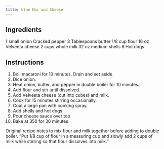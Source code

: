 ```yaml
---
title: Utne Mac and Cheese
---
```



## Ingredients
1 small onion 
Cracked pepper
3 Tablespoons butter
1/8 cup flour
16 oz Velveeta cheese
2 cups whole milk
32 oz medium shells
8 Hot dogs

## Instructions
1. Boil macaroni for 10 minutes. Drain and set aside.
2. Dice onion.
3. Heat onion, butter, and pepper in double boiler for 10 minutes.
4. Add flour and stir until dissolved.
5. Add Velveeta cheese (cut into cubes) and milk.
6. Cook for 15 minutes stirring occasionally. 
7. Coat a large pan with cooking spray.
8. Add shells and hot dogs.
9. Pour cheese sauce over top
10. Bake at 350 for 30 minutes.



Original recipe notes to mix flour and milk together before adding to double boiler. “Put 1/8 cup of flour in a measuring cup and slowly add 2 cups of milk while stirring so that flour dissolves into milk.”
